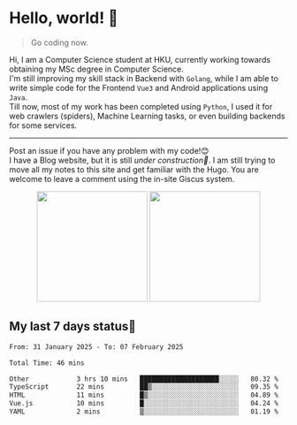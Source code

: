 # Hello, world! 🥰
> Go coding now.
  
Hi, I am a Computer Science student at HKU, currently working towards obtaining my MSc degree in Computer Science.  
I'm still improving my skill stack in Backend with `Golang`, while I am able to write simple code for the Frontend `Vue3` and Android applications using `Java`.  
Till now, most of my work has been completed using `Python`, I used it for web crawlers (spiders), Machine Learning tasks, or even building backends for some services.

-------
Post an issue if you have any problem with my code!😊  
I have a Blog website, but it is still *under construction🚧*. I am still trying to move all my notes to this site and get familiar with the Hugo. You are welcome to leave a comment using the in-site Giscus system.  


<div align="center">
<div><img src="https://github-readme-stats.vercel.app/api?username=Xrondev&count_private=true" height="200px"/> <img src="https://github-readme-stats.vercel.app/api/top-langs/?username=Xrondev" height="200px"/></div>
</div>
<div align="center"></div>  

## My last 7 days status🧐

<!--START_SECTION:waka-->

```txt
From: 31 January 2025 - To: 07 February 2025

Total Time: 46 mins

Other            3 hrs 10 mins   ████████████████████░░░░░   80.32 %
TypeScript       22 mins         ██▒░░░░░░░░░░░░░░░░░░░░░░   09.35 %
HTML             11 mins         █▒░░░░░░░░░░░░░░░░░░░░░░░   04.89 %
Vue.js           10 mins         █░░░░░░░░░░░░░░░░░░░░░░░░   04.24 %
YAML             2 mins          ▒░░░░░░░░░░░░░░░░░░░░░░░░   01.19 %
```

<!--END_SECTION:waka-->
